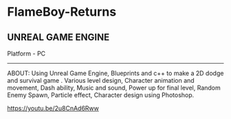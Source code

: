 # FlameBoy-Returns


UNREAL GAME ENGINE
----------------------------------------------------------------------------------
Platform - PC

----------------------------------------------------------------------------------

ABOUT:
Using Unreal Game Engine, Blueprints and c++ to make a 2D dodge and
survival game .
Various level design, Character animation and movement, Dash ability,
Music and sound, Power up for final level, Random Enemy Spawn,
Particle effect, Character design using Photoshop.

https://youtu.be/2u8CnAd6Rww
